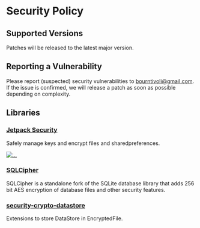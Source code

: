 # Security Policy

## Supported Versions

Patches will be released to the latest major version.

## Reporting a Vulnerability

Please report (suspected) security vulnerabilities to bourntivoli@gmail.com. If the issue is confirmed, we will release a patch as soon as possible depending on complexity.

## Libraries
### [Jetpack Security](https://developer.android.com/jetpack/androidx/releases/security)
Safely manage keys and encrypt files and sharedpreferences.

[<img src="https://1.bp.blogspot.com/-GBGJnjPsAPU/XlCPTMZWc7I/AAAAAAAAOsc/swQjcH-BA2AYJ73SnpFSI97U3xZFWT9zgCLcBGAsYHQ/s1600/0_WefQBkBtLer3zIo6.png" alt="..." height="">](https://android-developers.googleblog.com/2020/02/data-encryption-on-android-with-jetpack.html)

### [SQLCipher](https://github.com/sqlcipher/sqlcipher)
SQLCipher is a standalone fork of the SQLite database library that adds 256 bit AES encryption of database files and other security features.

### [security-crypto-datastore](https://github.com/osipxd/encrypted-datastore)
Extensions to store DataStore in EncryptedFile.
